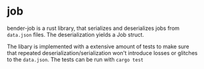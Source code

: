 # job

bender-job is a rust library, that serializes and deserializes jobs
from `data.json` files. The deserialization yields a Job struct.

The libary is implemented with a extensive amount of tests to make
sure that repeated deserialization/serialization won't introduce
losses or glitches to the `data.json`. The tests can be run with
`cargo test`


